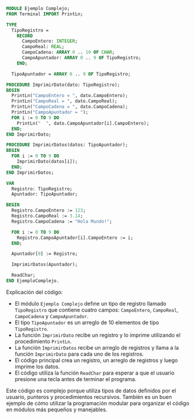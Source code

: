 ```modula-2
MODULE Ejemplo Complejo;
FROM Terminal IMPORT PrintLn;

TYPE
  TipoRegistro =
    RECORD
      CampoEntero: INTEGER;
      CampoReal: REAL;
      CampoCadena: ARRAY 0 .. 19 OF CHAR;
      CampoApuntador: ARRAY 0 .. 9 OF TipoRegistro;
    END;

  TipoApuntador = ARRAY 0 .. 9 OF TipoRegistro;

PROCEDURE ImprimirDato(dato: TipoRegistro);
BEGIN
  PrintLn("CampoEntero = ", dato.CampoEntero);
  PrintLn("CampoReal = ", dato.CampoReal);
  PrintLn("CampoCadena = ", dato.CampoCadena);
  PrintLn("CampoApuntador = ");
  FOR i := 0 TO 9 DO
    PrintLn("  ", dato.CampoApuntador[i].CampoEntero);
  END;
END ImprimirDato;

PROCEDURE ImprimirDatos(datos: TipoApuntador);
BEGIN
  FOR i := 0 TO 9 DO
    ImprimirDato(datos[i]);
  END;
END ImprimirDatos;

VAR
  Registro: TipoRegistro;
  Apuntador: TipoApuntador;

BEGIN
  Registro.CampoEntero := 123;
  Registro.CampoReal := 3.14;
  Registro.CampoCadena := "Hola Mundo!";

  FOR i := 0 TO 9 DO
    Registro.CampoApuntador[i].CampoEntero := i;
  END;

  Apuntador[0] := Registro;

  ImprimirDatos(Apuntador);

  ReadChar;
END EjemploComplejo.
```

Explicación del código:

* El módulo `Ejemplo Complejo` define un tipo de registro llamado `TipoRegistro` que contiene cuatro campos: `CampoEntero`, `CampoReal`, `CampoCadena` y `CampoApuntador`.
* El tipo `TipoApuntador` es un arreglo de 10 elementos de tipo `TipoRegistro`.
* La función `ImprimirDato` recibe un registro y lo imprime utilizando el procedimiento `PrintLn`.
* La función `ImprimirDatos` recibe un arreglo de registros y llama a la función `ImprimirDato` para cada uno de los registros.
* El código principal crea un registro, un arreglo de registros y luego imprime los datos.
* El código utiliza la función `ReadChar` para esperar a que el usuario presione una tecla antes de terminar el programa.

Este código es complejo porque utiliza tipos de datos definidos por el usuario, punteros y procedimientos recursivos. También es un buen ejemplo de cómo utilizar la programación modular para organizar el código en módulos más pequeños y manejables.